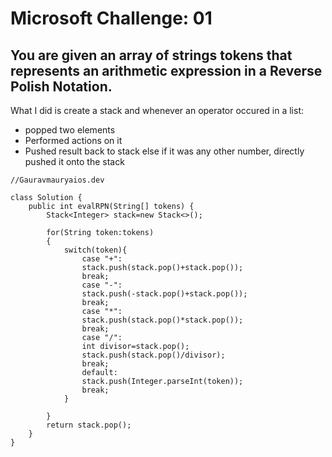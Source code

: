 
# Microsoft Challenge: 01
## You are given an array of strings tokens that represents an arithmetic expression in a Reverse Polish Notation.

What I did is create a stack and whenever an operator occured in a list:
- popped two elements
- Performed actions on it
- Pushed result back to stack
else if it was any other number, directly pushed it onto the stack

```
//Gauravmauryaios.dev

class Solution {
    public int evalRPN(String[] tokens) {
        Stack<Integer> stack=new Stack<>();

        for(String token:tokens)
        {
            switch(token){
                case "+":
                stack.push(stack.pop()+stack.pop());
                break;
                case "-":
                stack.push(-stack.pop()+stack.pop());
                break;
                case "*":
                stack.push(stack.pop()*stack.pop());
                break;
                case "/":
                int divisor=stack.pop();
                stack.push(stack.pop()/divisor);
                break;
                default:
                stack.push(Integer.parseInt(token));
                break;
            }

        }
        return stack.pop();
    }
}
```

